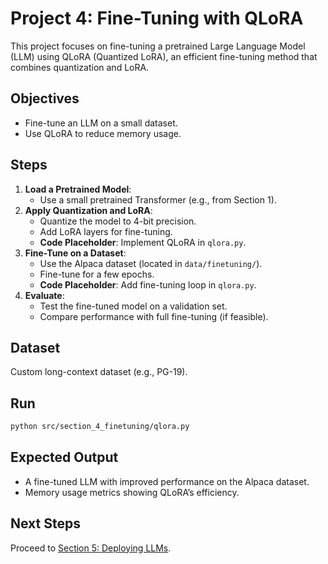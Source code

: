 # Project 4: Fine-Tuning with QLoRA

This project focuses on fine-tuning a pretrained Large Language Model (LLM) using QLoRA (Quantized LoRA), an efficient fine-tuning method that combines quantization and LoRA.

## Objectives
- Fine-tune an LLM on a small dataset.
- Use QLoRA to reduce memory usage.

## Steps
1. **Load a Pretrained Model**:
   - Use a small pretrained Transformer (e.g., from Section 1).
2. **Apply Quantization and LoRA**:
   - Quantize the model to 4-bit precision.
   - Add LoRA layers for fine-tuning.
   - **Code Placeholder**: Implement QLoRA in `qlora.py`.
3. **Fine-Tune on a Dataset**:
   - Use the Alpaca dataset (located in `data/finetuning/`).
   - Fine-tune for a few epochs.
   - **Code Placeholder**: Add fine-tuning loop in `qlora.py`.
4. **Evaluate**:
   - Test the fine-tuned model on a validation set.
   - Compare performance with full fine-tuning (if feasible).

## Dataset
Custom long-context dataset (e.g., PG-19).

## Run
```bash
python src/section_4_finetuning/qlora.py
```
## Expected Output
- A fine-tuned LLM with improved performance on the Alpaca dataset.
- Memory usage metrics showing QLoRA’s efficiency.

## Next Steps
Proceed to [Section 5: Deploying LLMs](section_5_deployment.md).

